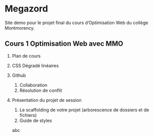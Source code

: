 # Megazord

Site demo pour le projet final du cours d’Optimisation Web du collège Montmorency.

## Cours 1 Optimisation Web avec MMO

1. Plan de cours
2. CSS Dégradé linéaires
3. Github
    1. Collaboration
    2. Résolution de conflit
4. Présentation du projet de session
    1. Le scaffolding de votre projet (arborescence de dossiers et de fichiers)
    2. Guide de styles



    abc
